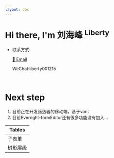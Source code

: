 ```yaml
---
layout: doc
---
```


# Hi there, I'm 刘海峰 <sup>Liberty</sup>

- 联系方式:

  <a href="mailto:zhuizhuidea@gmail.com">:email: Email</a>

  WeChat:liberty001215

<VPTeamMembers size="small" :members="members" />

<br/>

# Next step

1. 目前正在开发筛选器的移动端，基于vant
2. 目前Everright-formEditor还有很多功能没有加入...

| Tables |
|--------|
| 子表单    |
| 树形层级   |

<script setup>
import {
  VPTeamMembers
} from 'vitepress/theme'
const members = [
  {
    avatar: 'https://github.com/Liberty-liu.png',
    name: 'Liberty',
    title: 'Creator',
    links: [
      { icon: 'github', link: 'https://github.com/Liberty-liu' }
    ],
    sponsor: 'https://afdian.net/a/Liberty-liu',
    desc: `
    `
  }
]
</script>
